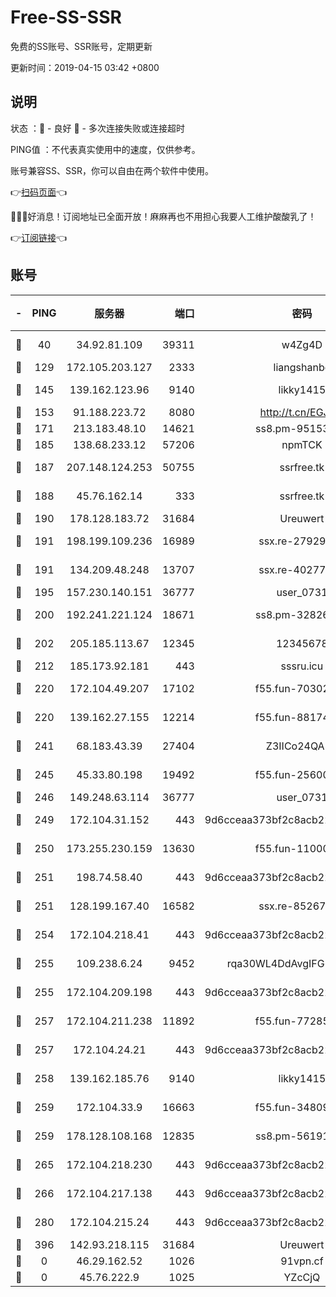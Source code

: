 # Free-SS-SSR

免费的SS账号、SSR账号，定期更新

更新时间：2019-04-15 03:42 +0800

## 说明

状态     ：🙂 - 良好 🙁 - 多次连接失败或连接超时

PING值   ：不代表真实使用中的速度，仅供参考。

账号兼容SS、SSR，你可以自由在两个软件中使用。

👉[扫码页面](https://liesauer.github.io/Free-SS-SSR/)👈

🎉🎉🎉好消息！订阅地址已全面开放！麻麻再也不用担心我要人工维护酸酸乳了！

👉[订阅链接](https://www.liesauer.net/yogurt/subscribe?ACCESS_TOKEN=DAYxR3mMaZAsaqUb)👈

## 账号

|-|PING|服务器|端口|密码|加密方式|区域|
|:----:|:----:|:-----:|-----:|:----:|:----:|:----:|
|🙂|40|34.92.81.109|39311|w4Zg4D|chacha20-ietf|US|
|🙂|129|172.105.203.127|2333|liangshanbo|chacha20|JP|
|🙂|145|139.162.123.96|9140|likky1415|aes-256-cfb|JP|
|🙂|153|91.188.223.72|8080|http://t.cn/EGJIyrl|rc4-md5|RU|
|🙂|171|213.183.48.10|14621|ss8.pm-95153983|rc4-md5|RU|
|🙂|185|138.68.233.12|57206|npmTCK|rc4-md5|US|
|🙂|187|207.148.124.253|50755|ssrfree.tk|aes-256-cfb|SG|
|🙂|188|45.76.162.14|333|ssrfree.tk|aes-256-cfb|SG|
|🙂|190|178.128.183.72|31684|Ureuwert|chacha20|US|
|🙂|191|198.199.109.236|16989|ssx.re-27929573|aes-256-cfb|US|
|🙂|191|134.209.48.248|13707|ssx.re-40277635|aes-256-cfb|US|
|🙂|195|157.230.140.151|36777|user_0731|chacha20|US|
|🙂|200|192.241.221.124|18671|ss8.pm-32826207|aes-256-cfb|US|
|🙂|202|205.185.113.67|12345|12345678|aes-256-cfb|US|
|🙂|212|185.173.92.181|443|sssru.icu|rc4-md5|RU|
|🙂|220|172.104.49.207|17102|f55.fun-70302993|aes-256-cfb|SG|
|🙂|220|139.162.27.155|12214|f55.fun-88174583|aes-256-cfb|SG|
|🙂|241|68.183.43.39|27404|Z3IICo24QAHu|aes-256-cfb|GB|
|🙂|245|45.33.80.198|19492|f55.fun-25600628|aes-256-cfb|US|
|🙂|246|149.248.63.114|36777|user_0731|chacha20|CA|
|🙂|249|172.104.31.152|443|9d6cceaa373bf2c8acb22e60b6a58be6|aes-256-cfb|US|
|🙂|250|173.255.230.159|13630|f55.fun-11000786|aes-256-cfb|US|
|🙂|251|198.74.58.40|443|9d6cceaa373bf2c8acb22e60b6a58be6|aes-256-cfb|US|
|🙂|251|128.199.167.40|16582|ssx.re-85267368|aes-256-cfb|SG|
|🙂|254|172.104.218.41|443|9d6cceaa373bf2c8acb22e60b6a58be6|aes-256-cfb|US|
|🙂|255|109.238.6.24|9452|rqa30WL4DdAvgIFG6Fs3znzTa|aes-256-cfb|FR|
|🙂|255|172.104.209.198|443|9d6cceaa373bf2c8acb22e60b6a58be6|aes-256-cfb|US|
|🙂|257|172.104.211.238|11892|f55.fun-77285988|aes-256-cfb|US|
|🙂|257|172.104.24.21|443|9d6cceaa373bf2c8acb22e60b6a58be6|aes-256-cfb|US|
|🙂|258|139.162.185.76|9140|likky1415|aes-256-cfb|DE|
|🙂|259|172.104.33.9|16663|f55.fun-34809669|aes-256-cfb|SG|
|🙂|259|178.128.108.168|12835|ss8.pm-56191886|aes-256-cfb|SG|
|🙂|265|172.104.218.230|443|9d6cceaa373bf2c8acb22e60b6a58be6|aes-256-cfb|US|
|🙂|266|172.104.217.138|443|9d6cceaa373bf2c8acb22e60b6a58be6|aes-256-cfb|US|
|🙂|280|172.104.215.24|443|9d6cceaa373bf2c8acb22e60b6a58be6|aes-256-cfb|US|
|🙂|396|142.93.218.115|31684|Ureuwert|chacha20|IN|
|🙁|0|46.29.162.52|1026|91vpn.cf|rc4-md5|RU|
|🙁|0|45.76.222.9|1025|YZcCjQ|rc4-md5|JP|
